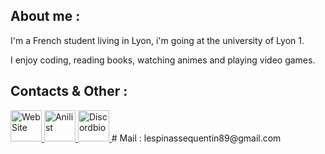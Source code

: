 ## About me :

I'm a French student living in Lyon, i'm going at the university of Lyon 1.
</p>
I enjoy coding, reading books, watching animes and playing video games.

## Contacts & Other :

<a href="https://risolju.github.io/Website/">
  <img alt="WebSite" src="https://upload.wikimedia.org/wikipedia/commons/9/9c/GNOME_Web_logo.png" width=50px>
</a>

<a href="https://anilist.co/user/RiSolJu/">
  <img alt="Anilist" src="https://anilist.co/img/icons/android-chrome-512x512.png" width=50px>
</a>
<a href="https://discord.bio/p/risolju">
  <img alt="Discordbio" src="https://images-eu.ssl-images-amazon.com/images/I/51lpm9SpsJL.png" width=50px>
</a>
# Mail : lespinassequentin89@gmail.com 





